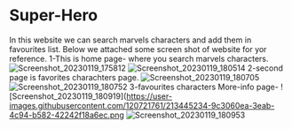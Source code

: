 # Super-Hero
In this website we can search marvels characters and add them in favourites list.
Below we attached some screen shot of website for yor reference.
1-This is home page-
where you search marvels characters.
![Screenshot_20230119_175812](https://user-images.githubusercontent.com/120721761/213444073-052b4c81-7875-47d2-add0-8afa6fe6ab69.png)
![Screenshot_20230119_180514](https://user-images.githubusercontent.com/120721761/213444384-d15f5913-135e-4939-8279-6e233066e731.png)
2-second page is favorites charachters page.
![Screenshot_20230119_180705](https://user-images.githubusercontent.com/120721761/213444713-2871a0a3-4b0b-49cb-b04c-0cc47fe1596c.png)
![Screenshot_20230119_180752](https://user-images.githubusercontent.com/120721761/213444854-a23d740f-d67e-4339-a460-8072b22c4dc6.png)
3-favourites characters More-info page-
![Screenshot_20230119_180919](https://user-images.githubusercontent.com/120721761/213445234-9c3060ea-3eab-4c94-b582-42242f18a6ec.png
![Screenshot_20230119_180953](https://user-images.githubusercontent.com/120721761/213445297-e1becc03-eec7-4d54-9eaa-070bfd6830d6.png)
